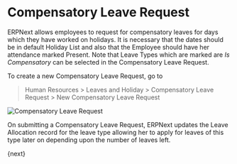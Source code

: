 <!-- add-breadcrumbs -->
# Compensatory Leave Request
ERPNext allows employees to request for compensatory leaves for days which they have worked on holidays. It is necessary that the dates should be in default Holiday List and also that the Employee should have her attendance marked Present. Note that Leave Types which are marked are _Is Compensatory_ can be selected in the Compensatory Leave Request.

To create a new Compensatory Leave Request, go to
> Human Resources > Leaves and Holiday > Compensatory Leave Request > New Compensatory Leave Request

<img class="screenshot" alt="Compensatory Leave Request"
	src="{{docs_base_url}}/assets/img/human-resources/compensatory-leave-request.png">

On submitting a Compensatory Leave Request, ERPNext updates the Leave Allocation record for the leave type allowing her to apply for leaves of this type later on depending upon the number of leaves left.

{next}
